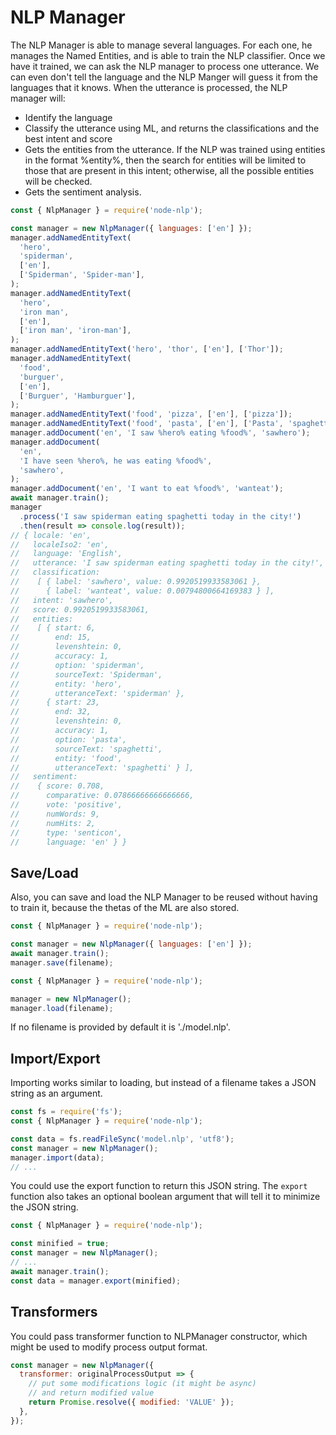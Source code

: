 # NLP Manager

The NLP Manager is able to manage several languages. For each one, he manages the Named Entities, and is able to train the NLP classifier. Once we have it trained, we can ask the NLP manager to process one utterance. We can even don't tell the language and the NLP Manger will guess it from the languages that it knows.
When the utterance is processed, the NLP manager will:

- Identify the language
- Classify the utterance using ML, and returns the classifications and the best intent and score
- Gets the entities from the utterance. If the NLP was trained using entities in the format %entity%, then the search for entities will be limited to those that are present in this intent; otherwise, all the possible entities will be checked.
- Gets the sentiment analysis.

```javascript
const { NlpManager } = require('node-nlp');

const manager = new NlpManager({ languages: ['en'] });
manager.addNamedEntityText(
  'hero',
  'spiderman',
  ['en'],
  ['Spiderman', 'Spider-man'],
);
manager.addNamedEntityText(
  'hero',
  'iron man',
  ['en'],
  ['iron man', 'iron-man'],
);
manager.addNamedEntityText('hero', 'thor', ['en'], ['Thor']);
manager.addNamedEntityText(
  'food',
  'burguer',
  ['en'],
  ['Burguer', 'Hamburguer'],
);
manager.addNamedEntityText('food', 'pizza', ['en'], ['pizza']);
manager.addNamedEntityText('food', 'pasta', ['en'], ['Pasta', 'spaghetti']);
manager.addDocument('en', 'I saw %hero% eating %food%', 'sawhero');
manager.addDocument(
  'en',
  'I have seen %hero%, he was eating %food%',
  'sawhero',
);
manager.addDocument('en', 'I want to eat %food%', 'wanteat');
await manager.train();
manager
  .process('I saw spiderman eating spaghetti today in the city!')
  .then(result => console.log(result));
// { locale: 'en',
//   localeIso2: 'en',
//   language: 'English',
//   utterance: 'I saw spiderman eating spaghetti today in the city!',
//   classification:
//    [ { label: 'sawhero', value: 0.9920519933583061 },
//      { label: 'wanteat', value: 0.00794800664169383 } ],
//   intent: 'sawhero',
//   score: 0.9920519933583061,
//   entities:
//    [ { start: 6,
//        end: 15,
//        levenshtein: 0,
//        accuracy: 1,
//        option: 'spiderman',
//        sourceText: 'Spiderman',
//        entity: 'hero',
//        utteranceText: 'spiderman' },
//      { start: 23,
//        end: 32,
//        levenshtein: 0,
//        accuracy: 1,
//        option: 'pasta',
//        sourceText: 'spaghetti',
//        entity: 'food',
//        utteranceText: 'spaghetti' } ],
//   sentiment:
//    { score: 0.708,
//      comparative: 0.07866666666666666,
//      vote: 'positive',
//      numWords: 9,
//      numHits: 2,
//      type: 'senticon',
//      language: 'en' } }
```


## Save/Load

Also, you can save and load the NLP Manager to be reused without having to train it, because the thetas of the ML are also stored.

```javascript
const { NlpManager } = require('node-nlp');

const manager = new NlpManager({ languages: ['en'] });
await manager.train();
manager.save(filename);
```

```javascript
const { NlpManager } = require('node-nlp');

manager = new NlpManager();
manager.load(filename);
```

If no filename is provided by default it is './model.nlp'.


## Import/Export

Importing works similar to loading, but instead of a filename takes a JSON string as an argument.

```javascript
const fs = require('fs');
const { NlpManager } = require('node-nlp');

const data = fs.readFileSync('model.nlp', 'utf8');
const manager = new NlpManager();
manager.import(data);
// ...
```

You could use the export function to return this JSON string. The ``export`` function also takes an optional boolean argument that will tell it to minimize the JSON string.

```javascript
const { NlpManager } = require('node-nlp');

const minified = true;
const manager = new NlpManager();
// ...
await manager.train();
const data = manager.export(minified);
```


## Transformers

You could pass transformer function to NLPManager constructor, which might be used to modify process output format.

```javascript
const manager = new NlpManager({
  transformer: originalProcessOutput => {
    // put some modifications logic (it might be async)
    // and return modified value
    return Promise.resolve({ modified: 'VALUE' });
  },
});
```
